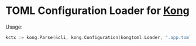 # TOML Configuration Loader for [Kong](https://github.com/alecthomas/kong)

Usage:

```go
kctx := kong.Parse(&cli, kong.Configuration(kongtoml.Loader, ".app.toml", "~/.app.toml"))
```
